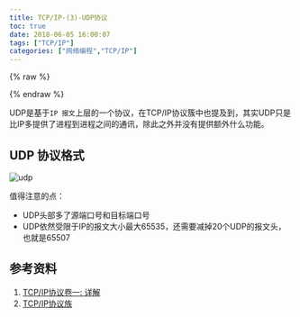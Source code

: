 ```yaml
---
title: TCP/IP-(3)-UDP协议
toc: true
date: 2018-06-05 16:00:07
tags: ["TCP/IP"]
categories: ["网络编程","TCP/IP"]
---
```


{% raw %}

<script src="https://lib.baomitu.com/webfont/1.6.28/webfontloader.js"></script>
<script src="https://lib.baomitu.com/snap.svg/0.5.1/snap.svg-min.js"></script>
<script src="https://lib.baomitu.com/underscore.js/1.9.0/underscore-min.js"></script>
<script src="https://lib.baomitu.com/raphael/2.2.7/raphael.min.js"></script>
<script src="https://lib.baomitu.com/js-sequence-diagrams/1.0.6/sequence-diagram-min.js"></script>

{% endraw %}

UDP是基于`IP 报文`上层的一个协议，在TCP/IP协议簇中也提及到，其实UDP只是比IP多提供了进程到进程之间的通讯，除此之外并没有提供额外什么功能。

## UDP 协议格式
![udp](http://network-insight.net/wp-content/uploads/2014/10/UDP-Header.jpg)

值得注意的点：
- UDP头部多了源端口号和目标端口号
- UDP依然受限于IP的报文大小最大65535，还需要减掉20个UDP的报文头，也就是65507

<!-- more -->

## 参考资料
1. [TCP/IP协议卷一: 详解](https://book.douban.com/subject/1088054/)
2. [TCP/IP协议族](https://book.douban.com/subject/5386194/)
